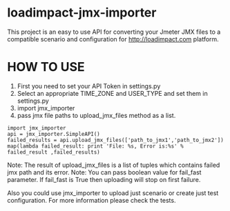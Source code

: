 loadimpact-jmx-importer
=======================

This project is an easy to use API for converting your Jmeter JMX files to a compatible scenario and configuration for http://loadimpact.com platform.


HOW TO USE
==========

1. First you need to set your API Token in settings.py
2. Select an appropriate TIME_ZONE and USER_TYPE and set them in settings.py
3. import jmx_importer
4. pass jmx file paths to upload_jmx_files method as a list.

```
import jmx_importer
api = jmx_importer.SimpleAPI()
failed_results = api.upload_jmx_files(['path_to_jmx1','path_to_jmx2'])
map(lambda failed_result: print 'File: %s, Error is:%s' % failed_result ,failed_results)
```


Note: The result of upload_jmx_files is a list of tuples which contains failed jmx path and its error.
Note: You can pass boolean value for fail_fast parameter. If fail_fast is True then uploading will stop on first failure.

Also you could use jmx_importer to upload just scenario or create just test configuration. For more information please check the tests.




